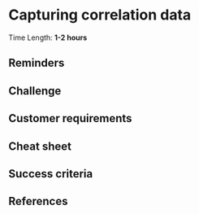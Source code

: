 # Capturing correlation data

Time Length: **1-2 hours**

## Reminders


## Challenge


## Customer requirements


## Cheat sheet


## Success criteria

## References
